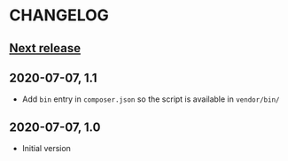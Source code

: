 CHANGELOG
=========

[Next release](https://github.com/mfn/detect_short_open_tag/compare/master...1.1)
--------------

2020-07-07, 1.1
---------------
- Add `bin` entry in `composer.json` so the script is available in `vendor/bin/`

2020-07-07, 1.0
---------------
- Initial version
